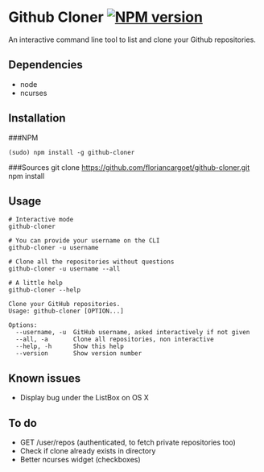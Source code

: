 Github Cloner [![NPM version](https://badge.fury.io/js/github-cloner.png)](http://badge.fury.io/js/github-cloner)
=============

An interactive command line tool to list and clone your Github repositories.

Dependencies
------------
 - node
 - ncurses

Installation
------------

###NPM

    (sudo) npm install -g github-cloner

###Sources
    git clone https://github.com/floriancargoet/github-cloner.git
    npm install

Usage
-----

    # Interactive mode
    github-cloner

    # You can provide your username on the CLI
    github-cloner -u username

    # Clone all the repositories without questions
    github-cloner -u username --all

    # A little help
    github-cloner --help

    Clone your GitHub repositories.
    Usage: github-cloner [OPTION...]

    Options:
      --username, -u  GitHub username, asked interactively if not given
      --all, -a       Clone all repositories, non interactive
      --help, -h      Show this help
      --version       Show version number


Known issues
------------
 - Display bug under the ListBox on OS X

To do
-----
 - GET /user/repos (authenticated, to fetch private repositories too)
 - Check if clone already exists in directory
 - Better ncurses widget (checkboxes)
